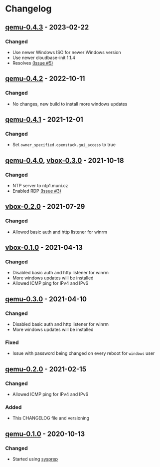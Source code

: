# Changelog

## [qemu-0.4.3] - 2023-02-22
### Changed
- Use newer Windows ISO for newer Windows version
- Use newer cloudbase-init 1.1.4
- Resolves [(Issue #5)](https://gitlab.ics.muni.cz/muni-kypo-images/windows-10/-/issues/5)

## [qemu-0.4.2] - 2022-10-11
### Changed
- No changes, new build to install more windows updates

## [qemu-0.4.1] - 2021-12-01
### Changed
- Set `owner_specified.openstack.gui_access` to true

## [qemu-0.4.0], [vbox-0.3.0] - 2021-10-18
### Changed
- NTP server to ntp1.muni.cz
- Enabled RDP [(Issue #3)](https://gitlab.ics.muni.cz/muni-kypo-images/windows-10/-/issues/3)

## [vbox-0.2.0] - 2021-07-29
### Changed
- Allowed basic auth and http listener for winrm

## [vbox-0.1.0] - 2021-04-13
### Changed
- Disabled basic auth and http listener for winrm
- More windows updates will be installed
- Allowed ICMP ping for IPv4 and IPv6

## [qemu-0.3.0] - 2021-04-10
### Changed
- Disabled basic auth and http listener for winrm
- More windows updates will be installed
### Fixed
- Issue with password being changed on every reboot for `windows` user

## [qemu-0.2.0] - 2021-02-15
### Changed
- Allowed ICMP ping for IPv4 and IPv6
### Added
- This CHANGELOG file and versioning

## [qemu-0.1.0] - 2020-10-13
### Changed
- Started using [sysprep](https://docs.microsoft.com/en-us/windows-hardware/manufacture/desktop/sysprep--generalize--a-windows-installation)


[qemu-0.1.0]: https://gitlab.ics.muni.cz/muni-kypo-images/windows-10/-/tree/073b2753a8eef53c15a722edb5dd91475a7ccc38
[qemu-0.2.0]: https://gitlab.ics.muni.cz/muni-kypo-images/windows-10/-/tree/qemu-0.2.0
[qemu-0.3.0]: https://gitlab.ics.muni.cz/muni-kypo-images/windows-10/-/tree/qemu-0.3.0
[qemu-0.4.0]: https://gitlab.ics.muni.cz/muni-kypo-images/windows-10/-/tree/qemu-0.4.0
[qemu-0.4.1]: https://gitlab.ics.muni.cz/muni-kypo-images/windows-10/-/tree/qemu-0.4.1
[qemu-0.4.2]: https://gitlab.ics.muni.cz/muni-kypo-images/windows-10/-/tree/qemu-0.4.2
[qemu-0.4.3]: https://gitlab.ics.muni.cz/muni-kypo-images/windows-10/-/tree/qemu-0.4.3
[vbox-0.1.0]: https://gitlab.ics.muni.cz/muni-kypo-images/windows-10/-/tree/vbox-0.1.0
[vbox-0.2.0]: https://gitlab.ics.muni.cz/muni-kypo-images/windows-10/-/tree/vbox-0.2.0
[vbox-0.3.0]: https://gitlab.ics.muni.cz/muni-kypo-images/windows-10/-/tree/vbox-0.3.0
